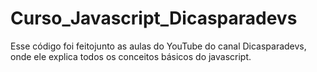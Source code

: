 # Curso_Javascript_Dicasparadevs

Esse código foi feitojunto as aulas do YouTube do canal Dicasparadevs, onde ele explica todos os conceitos básicos do javascript.
